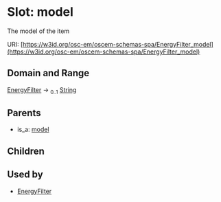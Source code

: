 
# Slot: model

The model of the item

URI: [https://w3id.org/osc-em/oscem-schemas-spa/EnergyFilter_model](https://w3id.org/osc-em/oscem-schemas-spa/EnergyFilter_model)


## Domain and Range

[EnergyFilter](EnergyFilter.md) &#8594;  <sub>0..1</sub> [String](types/String.md)

## Parents

 *  is_a: [model](model.md)

## Children


## Used by

 * [EnergyFilter](EnergyFilter.md)
